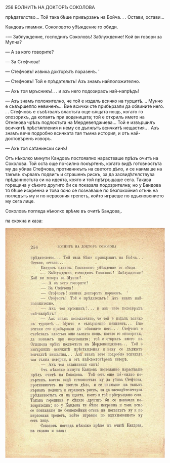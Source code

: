 ﻿256	БОЛНИТѢ НА ДОКТОРЪ СОКОЛОВА

прѣдателство... Той така бѣше привързанъ на Бойча. . . Остави, остави...

Кандовъ пламнж. Соколовото убѣждение го обиди.

-— Заблуждение, господинъ Соколовъ! Заблуждение! Кой ви говори за Мупча?

— А за кого говорите?

— За Стефчова!

— Стефчовъ! извика докторътъ поразенъ. '

— Стефчовъ! Той е прѣдательтъ! Азъ знамъ найположително.

— Ахъ тоя мръсникъ!.. . и азъ него подозирахъ най-напрѣдъ!

— Азъ знамъ положително, че той е издалъ всичко на турцитѣ. .. Мунчо е съвършеппо невиненъ... Вие всички сте прибързали да обвините него. . . Стефчовъ е съвѣтвалъ властьта още сѫщата нощь, когато го опозорихъ, да копаятъ при воденицата; той е открилъ името на Огнянова чрѣзъ подлостьта на Мердевепджиева... Той е извършилъ всичкитѣ прѣстѫпления и нему се дължътъ всичкитѣ нещастия.. . Азъ знамъ вече подробно всичката тая тъмна история, и отъ най-достовѣренъ изворъ.

— Ахъ тоя сатанински синъ!

Отъ нѣколко минути Кандовъ постояапно нарастваше прѣзъ очитѣ на Соколова. Той оста още по́-силно покъртенъ, когато видѣ готовностьта му да убива Стефчова, противникътъ на светото дѣло, и се наимаше на такъвъ кървавъ подвигъ и страшенъ рискъ, за да засвидѣтелствува прѣданностьта си на идеята, която и той прѣгръщаше сега. Такава горещина у сѣкиго другиго би се показала подозрителна; но у Бандова тя бѣше искренна и това ясно се познаваше по безпокойния огънь на погледътъ му и по нервозния трепетъ, който играеше по вдъхновението му сега лице.

Соколовъ погледа нѣколко врѣме въ очитѣ Бандова,.

па скокна и каза:

![original](../images/289.jpg)

